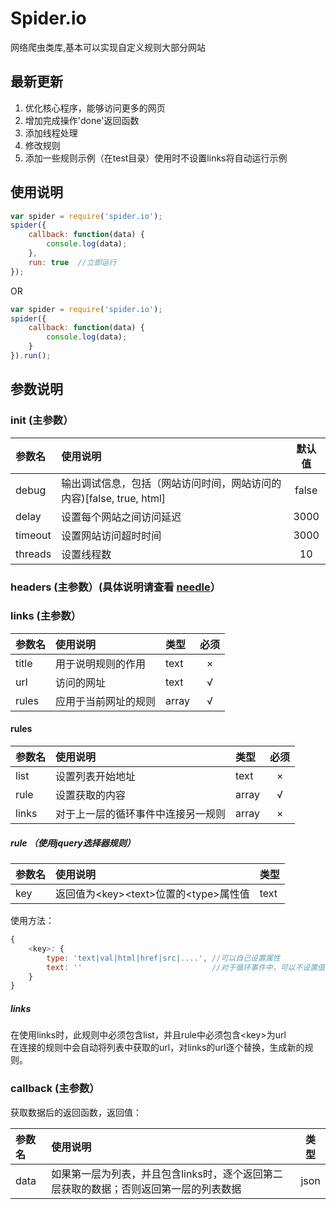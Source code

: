 # Spider.io
网络爬虫类库,基本可以实现自定义规则大部分网站

## 最新更新
1. 优化核心程序，能够访问更多的网页<br>
1. 增加完成操作'done'返回函数<br>
1. 添加线程处理<br>
1. 修改规则<br>
1. 添加一些规则示例（在test目录）使用时不设置links将自动运行示例

## 使用说明
```javascript
var spider = require('spider.io');
spider({
    callback: function(data) {
        console.log(data);
    },
    run: true  //立即运行
});
```
OR
```javascript
var spider = require('spider.io');
spider({
    callback: function(data) {
        console.log(data);
    }
}).run();
```

## 参数说明
### init (主参数）
|参数名|使用说明|默认值|
|:---|:---|:---:|
|debug|输出调试信息，包括（网站访问时间，网站访问的内容)\[false, true, html\]|false|
|delay|设置每个网站之间访问延迟|3000|
|timeout|设置网站访问超时时间|3000|
|threads|设置线程数|10|

### headers (主参数）(具体说明请查看 [needle](https://www.npmjs.com/package/needle#http-header-options)）

### links (主参数）
|参数名|使用说明|类型|必须|
|:---|:---|:---|:---:|
|title|用于说明规则的作用|text|×|
|url|访问的网址|text|√|
|rules|应用于当前网址的规则|array|√|

#### rules
|参数名|使用说明|类型|必须|
|:---|:---|:---|:---:|
|list|设置列表开始地址|text|×|
|rule|设置获取的内容|array|√|
|links|对于上一层的循环事件中连接另一规则|array|×|

##### rule （使用jquery选择器规则）
|参数名|使用说明|类型|
|:---|:---|:---|
|key|返回值为\<key>\<text>位置的\<type>属性值|text|

使用方法：
```javascript
{
    <key>: {
        type: 'text|val|html|href|src|....', //可以自己设置属性
        text: ''                             //对于循环事件中，可以不设置值
    }
}
```

##### links
在使用links时，此规则中必须包含list，并且rule中必须包含\<key>为url<br>
在连接的规则中会自动将列表中获取的url，对links的url逐个替换，生成新的规则。

### callback (主参数）
获取数据后的返回函数，返回值：

|参数名|使用说明|类型|
|:---|:---|:---:|
|data|如果第一层为列表，并且包含links时，逐个返回第二层获取的数据；否则返回第一层的列表数据|json|